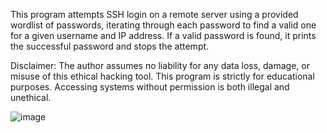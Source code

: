 This program attempts SSH login on a remote server using a provided wordlist of passwords, iterating through each password to find a valid one for a given username and IP address. If a valid password is found, it prints the successful password and stops the attempt.

Disclaimer: The author assumes no liability for any data loss, damage, or misuse of this ethical hacking tool. This program is strictly for educational purposes. Accessing systems without permission is both illegal and unethical.

![image](https://github.com/user-attachments/assets/da9798ea-d7cf-43e0-bce9-d5b58b709ea8)
